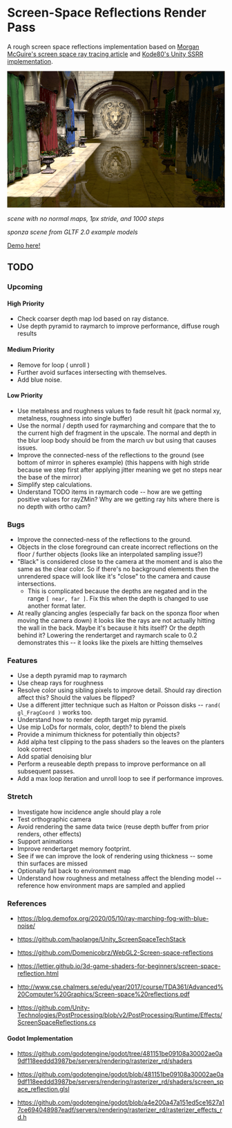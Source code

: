 # Screen-Space Reflections Render Pass

A rough screen space reflections implementation based on [Morgan McGuire's screen space ray tracing article](http://casual-effects.blogspot.com/2014/08/screen-space-ray-tracing.html) and [Kode80's Unity SSRR implementation](https://github.com/kode80/kode80SSR).


[![](./docs/example.png)](https://gkjohnson.github.io/threejs-sandbox/screenSpaceReflectionsPass/)

_scene with no normal maps, 1px stride, and 1000 steps_

_sponza scene from GLTF 2.0 example models_

[Demo here!](https://gkjohnson.github.io/threejs-sandbox/screenSpaceReflectionsPass/)

## TODO

### Upcoming

#### High Priority
- Check coarser depth map lod based on ray distance.
- Use depth pyramid to raymarch to improve performance, diffuse rough results

#### Medium Priority
- Remove for loop ( unroll )
- Further avoid surfaces intersecting with themselves.
- Add blue noise.

#### Low Priority
- Use metalness and roughness values to fade result hit (pack normal xy, metalness, roughness into single buffer)
- Use the normal / depth used for raymarching and compare that the to the current high def fragment in the upscale. The normal and depth in the blur loop body should be from the march uv but using that causes issues.
- Improve the connected-ness of the reflections to the ground (see bottom of mirror in spheres example) (this happens with high stride because we step first after applying jitter meaning we get no steps near the base of the mirror)
- Simplify step calculations.
- Understand TODO items in raymarch code -- how are we getting positive values for rayZMin? Why are we getting ray hits where there is no depth with ortho cam?

### Bugs
- Improve the connected-ness of the reflections to the ground.
- Objects in the close foreground can create incorrect reflections on the floor / further objects (looks like an interpolated sampling issue?)
- "Black" is considered close to the camera at the moment and is also the same as the clear color. So if there's no background elements then the unrendered space will look like it's "close" to the camera and cause intersections.
	- This is complicated because the depths are negated and in the range `[ near, far ]`. Fix this when the depth is changed to use another format later.
- At really glancing angles (especially far back on the sponza floor when moving the camera down) it looks like the rays are not actually hitting the wall in the back. Maybe it's because it hits itself? Or the depth behind it? Lowering the rendertarget and raymarch scale to 0.2 demonstrates this -- it looks like the pixels are hitting themselves

### Features

- Use a depth pyramid map to raymarch
- Use cheap rays for roughness
- Resolve color using sibling pixels to improve detail. Should ray direction affect this? Should the values be flipped?
- Use a different jitter technique such as Halton or Poisson disks -- `rand( gl_FragCoord )` works too.
- Understand how to render depth target mip pyramid.
- Use mip LoDs for normals, color, depth? to blend the pixels
- Provide a minimum thickness for potentially thin objects?
- Add alpha test clipping to the pass shaders so the leaves on the planters look correct
- Add spatial denoising blur
- Perform a reuseable depth prepass to improve performance on all subsequent passes.
- Add a max loop iteration and unroll loop to see if performance improves.

### Stretch

- Investigate how incidence angle should play a role
- Test orthographic camera
- Avoid rendering the same data twice (reuse depth buffer from prior renders, other effects)
- Support animations
- Improve rendertarget memory footprint.
- See if we can improve the look of rendering using thickness -- some thin surfaces are missed
- Optionally fall back to environment map
- Understand how roughness and metalness affect the blending model -- reference how environment maps are sampled and applied

### References

- https://blog.demofox.org/2020/05/10/ray-marching-fog-with-blue-noise/

- https://github.com/haolange/Unity_ScreenSpaceTechStack

- https://github.com/Domenicobrz/WebGL2-Screen-space-reflections

- https://lettier.github.io/3d-game-shaders-for-beginners/screen-space-reflection.html

- http://www.cse.chalmers.se/edu/year/2017/course/TDA361/Advanced%20Computer%20Graphics/Screen-space%20reflections.pdf

- https://github.com/Unity-Technologies/PostProcessing/blob/v2/PostProcessing/Runtime/Effects/ScreenSpaceReflections.cs

#### Godot Implementation

- https://github.com/godotengine/godot/tree/481151be09108a30002ae0a9df118eeddd3987be/servers/rendering/rasterizer_rd/shaders

- https://github.com/godotengine/godot/blob/481151be09108a30002ae0a9df118eeddd3987be/servers/rendering/rasterizer_rd/shaders/screen_space_reflection.glsl

- https://github.com/godotengine/godot/blob/a4e200a47a151ed5ce1627a17ce694048987eadf/servers/rendering/rasterizer_rd/rasterizer_effects_rd.h
